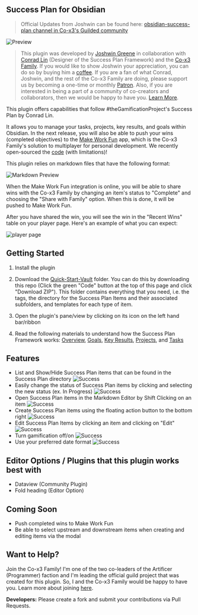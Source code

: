 ## Success Plan for Obsidian

> Official Updates from Joshwin can be found here: [obsidian-success-plan channel in Co-x3's Guilded community](https://www.guilded.gg/thex3family/groups/Gza4RWEd/channels/f09f4cca-318c-43fd-9923-1fe1ca1b4e5a/chat)

![Preview](https://github.com/joshwingreene/obsidian-success-plan/blob/main/assets/images/obsidian-success-plan-preview.png)

> This plugin was developed by [Joshwin Greene](https://github.com/joshwingreene) in collaboration with [Conrad Lin](https://conradlin.com/) (Designer of the Success Plan Framework) and the [Co-x3 Family](https://join.co-x3.com/). If you would like to show Joshwin your appreciation, you can do so by buying him a [coffee](https://ko-fi.com/joshwingreene). If you are a fan of what Conrad, Joshwin, and the rest of the Co-x3 Family are doing, please support us by becoming a one-time or monthly [Patron](https://toolbox.co-x3.com/support-us). Also, if you are interested in being a part of a community of co-creators and collaborators, then we would be happy to have you. [Learn More](https://join.co-x3.com/community).

This plugin offers capabilities that follow #theGamificationProject's Success Plan by Conrad Lin.

It allows you to manage your tasks, projects, key results, and goals within Obsidian. In the next release, you will also be able to push your wins (completed objectives) to the [Make Work Fun](https://www.producthunt.com/posts/make-work-fun-gamify-notion-workspaces) app, which is the Co-x3 Family's solution to multiplayer for personal development. We recently open-sourced the [code](https://github.com/thex3family/make-work-fun) (with limitations)!

This plugin relies on markdown files that have the following format:

![Markdown Preview](https://github.com/joshwingreene/obsidian-success-plan/blob/main/assets/images/task-markdown-preview.png)

When the Make Work Fun integration is online, you will be able to share wins with the Co-x3 Family by changing an item's status to "Complete" and choosing the "Share with Family" option. When this is done, it will be pushed to Make Work Fun.

After you have shared the win, you will see the win in the "Recent Wins" table on your player page. Here's an example of what you can expect:

![player page](https://github.com/joshwingreene/obsidian-success-plan/blob/main/assets/images/obsidian-to-make-work-fun.png)

## Getting Started

1. Install the plugin

2. Download the [Quick-Start-Vault](https://github.com/joshwingreene/obsidian-success-plan/blob/main/assets/docs/Quick-Start-Vault) folder. You can do this by downloading this repo (Click the green "Code" button at the top of this page and click "Download ZIP"). This folder contains everything that you need, i.e. the tags, the directory for the Success Plan Items and their associated subfolders, and templates for each type of item. 

3. Open the plugin's pane/view by clicking on its icon on the left hand bar/ribbon

4. Read the following materials to understand how the Success Plan Framework works: [Overview](https://academy.co-x3.com/en/articles/5116554-success-plan-overview), [Goals](https://academy.co-x3.com/en/articles/5166915-success-plan-goals), [Key Results](https://academy.co-x3.com/en/articles/5167052-success-plan-key-results), [Projects](https://academy.co-x3.com/en/articles/5167054-success-plan-projects), and [Tasks](https://academy.co-x3.com/en/articles/5167058-success-plan-tasks)

## Features

- List and Show/Hide Success Plan items that can be found in the Success Plan directory ![Success](https://img.shields.io/badge/-success-brightgreen)
- Easily change the status of Success Plan items by clicking and selecting the new status (ex. In Progress) ![Success](https://img.shields.io/badge/-success-brightgreen)
- Open Success Plan items in the Markdown Editor by Shift Clicking on an item ![Success](https://img.shields.io/badge/-success-brightgreen)
- Create Success Plan items using the floating action button to the bottom right ![Success](https://img.shields.io/badge/-success-brightgreen)
- Edit Success Plan Items by clicking an item and clicking on "Edit" ![Success](https://img.shields.io/badge/-success-brightgreen)
- Turn gamification off/on ![Success](https://img.shields.io/badge/-success-brightgreen)
- Use your preferred date format ![Success](https://img.shields.io/badge/-success-brightgreen)

## Editor Options / Plugins that this plugin works best with

- Dataview (Community Plugin)
- Fold heading (Editor Option)

## Coming Soon

- Push completed wins to Make Work Fun
- Be able to select upstream and downstream items when creating and editing items via the modal

## Want to Help?

Join the Co-x3 Family! I'm one of the two co-leaders of the Artificer (Programmer) faction and I'm leading the official guild project that was created for this plugin. So, I and the Co-x3 Family would be happy to have you. Learn more about joining [here](https://join.co-x3.com/apply).

**Developers:** Please create a fork and submit your contributions via Pull Requests.

